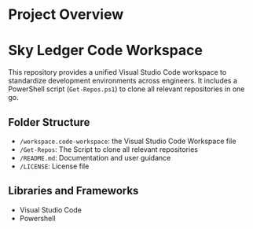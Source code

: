 # Project Overview

# Sky Ledger Code Workspace

This repository provides a unified Visual Studio Code workspace to standardize development environments across engineers. It includes a PowerShell script (`Get-Repos.ps1`) to clone all relevant repositories in one go.

## Folder Structure

- `/workspace.code-workspace`: the Visual Studio Code Workspace file
- `/Get-Repos`: The Script to clone all relevant repositories
- `/README.md`: Documentation and user guidance
- `/LICENSE`: License file

## Libraries and Frameworks

- Visual Studio Code
- Powershell
